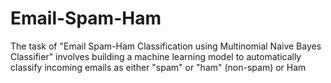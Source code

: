 # Email-Spam-Ham
 The task of "Email Spam-Ham Classification using Multinomial Naive Bayes Classifier" involves building a machine learning model to automatically classify incoming emails as either "spam" or "ham" (non-spam) or Ham
